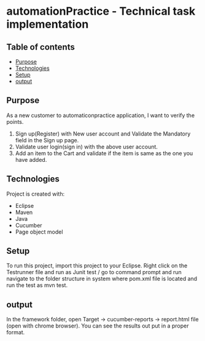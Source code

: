# automationPractice - Technical task implementation
## Table of contents
* [Purpose](#Purpose)
* [Technologies](#technologies)
* [Setup](#setup)
* [output](#output)

## Purpose
As a new customer to automaticonpractice application, I want to verify the points.
1. Sign up(Register) with New user account and Validate the Mandatory field in the Sign up page.
2. Validate user login(sign in) with the above user account.
3. Add an item to the Cart and validate if the item is same as the one you have added.
	
## Technologies
Project is created with:
* Eclipse
* Maven
* Java
* Cucumber
* Page object model
	
## Setup
To run this project, import this project to your Eclipse.
Right click on the Testrunner file and run as Junit test / go to command prompt and run navigate to the folder structure in system where pom.xml file is located and run the test as mvn test.


## output
In the framework folder, open Target -> cucumber-reports -> report.html file (open with chrome browser). You can see the results out put in a proper format.
